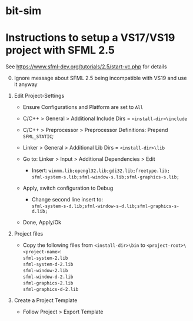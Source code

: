 # bit-sim


# Instructions to setup a VS17/VS19 project with SFML 2.5
See https://www.sfml-dev.org/tutorials/2.5/start-vc.php for details

0. Ignore message about SFML 2.5 being incompatible with VS19 and use it anyway

1. Edit Project-Settings
    - Ensure Configurations and Platform are set to `All`
    - C/C++ > General > Additional Include Dirs = `<install-dir>\include`
    - C/C++ > Preprocessor > Preprocessor Definitions: Prepend `SFML_STATIC`;
    - Linker > General > Additional Lib Dirs = `<install-dir>\lib`

    - Go to: Linker > Input > Additional Dependencies > Edit 
        - Insert: 
            `winmm.lib;opengl32.lib;gdi32.lib;freetype.lib;`\
            `sfml-system-s.lib;sfml-window-s.lib;sfml-graphics-s.lib;`
    - Apply, switch configuration to Debug
        - Change second line insert to:\
            `sfml-system-s-d.lib;sfml-window-s-d.lib;sfml-graphics-s-d.lib;`

    - Done, Apply/Ok

2. Project files
    - Copy the following files from `<install-dir>\bin` to `<project-root>\<project-name>`:\
        `sfml-system-2.lib`\
        `sfml-system-d-2.lib`\
        `sfml-window-2.lib`\
        `sfml-window-d-2.lib`\
        `sfml-graphics-2.lib`\
        `sfml-graphics-d-2.lib`

3. Create a Project Template
    - Follow Project > Export Template

